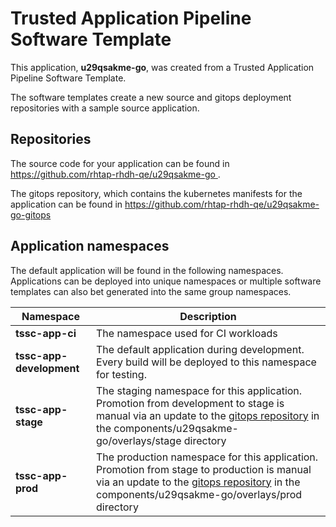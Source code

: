 # Trusted Application Pipeline Software Template

This application, **u29qsakme-go**, was created from a Trusted Application Pipeline Software Template.

The software templates create a new source and gitops deployment repositories with a sample source application. 

## Repositories

The source code for your application can be found in [https://github.com/rhtap-rhdh-qe/u29qsakme-go ](https://github.com/rhtap-rhdh-qe/u29qsakme-go ).
 
The gitops repository, which contains the kubernetes manifests for the application can be found in 
[https://github.com/rhtap-rhdh-qe/u29qsakme-go-gitops ](https://github.com/rhtap-rhdh-qe/u29qsakme-go-gitops ) 

## Application namespaces 

The default application will be found in the following namespaces. Applications can be deployed into unique namespaces or multiple software templates can also bet generated into the same group namespaces.  

|  Namespace   |  Description   |  
| -------- | -------- |
| **tssc-app-ci** | The namespace used for CI workloads |
| **tssc-app-development** | The default application during development. Every build will be deployed to this namespace for testing. |
| **tssc-app-stage** | The staging namespace for this application. Promotion from development to stage is manual via an update to the [gitops repository](https://github.com/rhtap-rhdh-qe/u29qsakme-go-gitops ) in the components/u29qsakme-go/overlays/stage directory |
| **tssc-app-prod** | The production namespace for this application. Promotion from stage to production is manual via an update to the [gitops repository](https://github.com/rhtap-rhdh-qe/u29qsakme-go-gitops ) in the components/u29qsakme-go/overlays/prod directory |